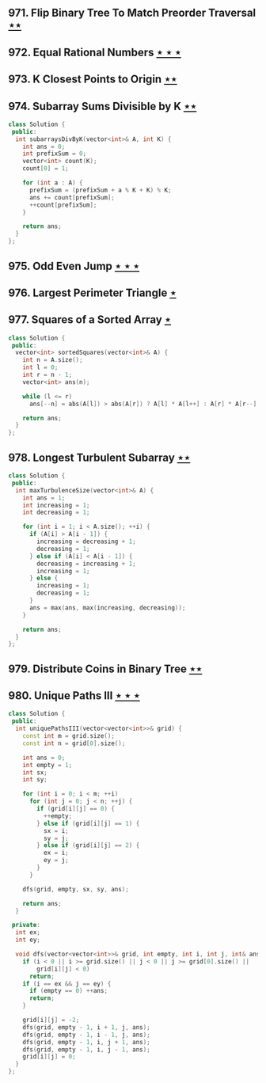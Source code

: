 ## 971. Flip Binary Tree To Match Preorder Traversal [$\star\star$](https://leetcode.com/problems/flip-binary-tree-to-match-preorder-traversal)

## 972. Equal Rational Numbers [$\star\star\star$](https://leetcode.com/problems/equal-rational-numbers)

## 973. K Closest Points to Origin [$\star\star$](https://leetcode.com/problems/k-closest-points-to-origin)

## 974. Subarray Sums Divisible by K [$\star\star$](https://leetcode.com/problems/subarray-sums-divisible-by-k)

```cpp
class Solution {
 public:
  int subarraysDivByK(vector<int>& A, int K) {
    int ans = 0;
    int prefixSum = 0;
    vector<int> count(K);
    count[0] = 1;

    for (int a : A) {
      prefixSum = (prefixSum + a % K + K) % K;
      ans += count[prefixSum];
      ++count[prefixSum];
    }

    return ans;
  }
};
```

## 975. Odd Even Jump [$\star\star\star$](https://leetcode.com/problems/odd-even-jump)

## 976. Largest Perimeter Triangle [$\star$](https://leetcode.com/problems/largest-perimeter-triangle)

## 977. Squares of a Sorted Array [$\star$](https://leetcode.com/problems/squares-of-a-sorted-array)

```cpp
class Solution {
 public:
  vector<int> sortedSquares(vector<int>& A) {
    int n = A.size();
    int l = 0;
    int r = n - 1;
    vector<int> ans(n);

    while (l <= r)
      ans[--n] = abs(A[l]) > abs(A[r]) ? A[l] * A[l++] : A[r] * A[r--];

    return ans;
  }
};
```

## 978. Longest Turbulent Subarray [$\star\star$](https://leetcode.com/problems/longest-turbulent-subarray)

```cpp
class Solution {
 public:
  int maxTurbulenceSize(vector<int>& A) {
    int ans = 1;
    int increasing = 1;
    int decreasing = 1;

    for (int i = 1; i < A.size(); ++i) {
      if (A[i] > A[i - 1]) {
        increasing = decreasing + 1;
        decreasing = 1;
      } else if (A[i] < A[i - 1]) {
        decreasing = increasing + 1;
        increasing = 1;
      } else {
        increasing = 1;
        decreasing = 1;
      }
      ans = max(ans, max(increasing, decreasing));
    }

    return ans;
  }
};
```

## 979. Distribute Coins in Binary Tree [$\star\star$](https://leetcode.com/problems/distribute-coins-in-binary-tree)

## 980. Unique Paths III [$\star\star\star$](https://leetcode.com/problems/unique-paths-iii)

```cpp
class Solution {
 public:
  int uniquePathsIII(vector<vector<int>>& grid) {
    const int m = grid.size();
    const int n = grid[0].size();

    int ans = 0;
    int empty = 1;
    int sx;
    int sy;

    for (int i = 0; i < m; ++i)
      for (int j = 0; j < n; ++j) {
        if (grid[i][j] == 0) {
          ++empty;
        } else if (grid[i][j] == 1) {
          sx = i;
          sy = j;
        } else if (grid[i][j] == 2) {
          ex = i;
          ey = j;
        }
      }

    dfs(grid, empty, sx, sy, ans);

    return ans;
  }

 private:
  int ex;
  int ey;

  void dfs(vector<vector<int>>& grid, int empty, int i, int j, int& ans) {
    if (i < 0 || i >= grid.size() || j < 0 || j >= grid[0].size() ||
        grid[i][j] < 0)
      return;
    if (i == ex && j == ey) {
      if (empty == 0) ++ans;
      return;
    }

    grid[i][j] = -2;
    dfs(grid, empty - 1, i + 1, j, ans);
    dfs(grid, empty - 1, i - 1, j, ans);
    dfs(grid, empty - 1, i, j + 1, ans);
    dfs(grid, empty - 1, i, j - 1, ans);
    grid[i][j] = 0;
  }
};
```
